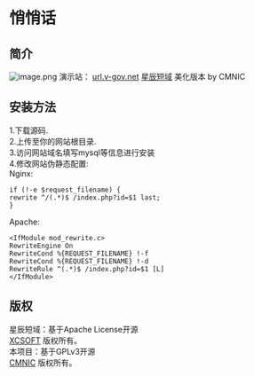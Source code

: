 # 悄悄话
## 简介
![image.png](https://i.loli.net/2020/05/24/msMT7ztKZOdJn85.png)
演示站： [url.v-gov.net](https://url.v-gov.net)
[星辰短域](https://github.com/soxft/UrlShorting) 美化版本 by CMNIC
## 安装方法
1.下载源码.<br/>
2.上传至你的网站根目录.<br/>
3.访问网站域名填写mysql等信息进行安装<br/>
4.修改网站伪静态配置:<br/>
Nginx:  
```
if (!-e $request_filename) {
rewrite ^/(.*)$ /index.php?id=$1 last;
}
```
Apache:
```
<IfModule mod_rewrite.c>
RewriteEngine On
RewriteCond %{REQUEST_FILENAME} !-f
RewriteCond %{REQUEST_FILENAME} !-d
RewriteRule ^(.*)$ /index.php?id=$1 [L]
</IfModule>
```

## 版权
星辰短域：基于Apache License开源<br/>
[XCSOFT](https://xsot.cn/) 版权所有。<br/>
本项目：基于GPLv3开源<br/>
[CMNIC](https://github.com/cmnic) 版权所有。
